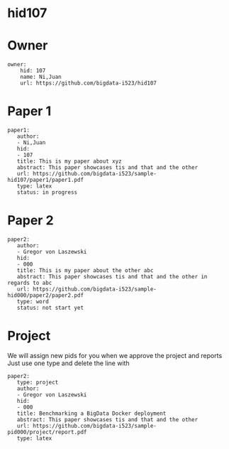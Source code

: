 # hid107


# Owner

```
owner:
    hid: 107
    name: Ni,Juan
    url: https://github.com/bigdata-i523/hid107
```

# Paper 1

```
paper1:
   author: 
   - Ni,Juan
   hid:
   - 107
   title: This is my paper about xyz
   abstract: This paper showcases tis and that and the other
   url: https://github.com/bigdata-i523/sample-hid107/paper1/paper1.pdf
   type: latex
   status: in progress
```
   
# Paper 2

```
paper2:
   author: 
   - Gregor von Laszewski
   hid:
   - 000
   title: This is my paper about the other abc
   abstract: This paper showcases tis and that and the other in regards to abc
   url: https://github.com/bigdata-i523/sample-hid000/paper2/paper2.pdf  
   type: word
   status: not start yet
```

# Project 

We will assign new pids for you when we approve the project and reports   
Just use one type and delete the line with 

```
paper2:
   type: project
   author: 
   - Gregor von Laszewski
   hid:
   - 000
   title: Benchmarking a BigData Docker deployment
   abstract: This paper showcases tis and that and the other 
   url: https://github.com/bigdata-i523/sample-pid000/project/report.pdf
   type: latex
```
   
